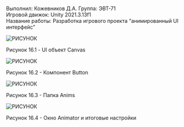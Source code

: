 Выполнил: Кожевников Д.А.
Группа: ЭВТ-71  
Игровой движок: Unity 2021.3.13f1  
Название работы: Разработка игрового проекта “анимированный UI интерфейс”




![РИСУНОК](https://gspics.org/images/2022/12/03/0Xehlw.png)  

Рисунок 16.1 - UI объект Canvas 

![РИСУНОК](https://gspics.org/images/2022/12/03/0XeEKh.png)  

Рисунок 16.2 - Компонент Button

![РИСУНОК](https://gspics.org/images/2022/12/03/0XeHnN.png)  

Рисунок 16.3 - Папка Anims

![РИСУНОК](https://gspics.org/images/2022/12/03/0XeQpv.png)  

Рисунок 16.4 - Окно Animator и итоговые настройки
